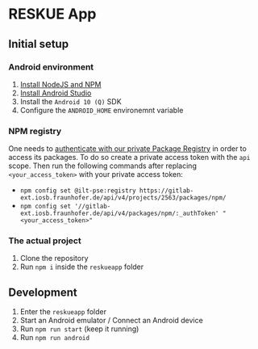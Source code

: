 # RESKUE App

## Initial setup

### Android environment

1. [Install NodeJS and NPM](https://nodejs.org/en/download/package-manager/)
2. [Install Android Studio](https://developer.android.com/studio/install)
3. Install the `Android 10 (Q)` SDK
4. Configure the `ANDROID_HOME` environemnt variable

### NPM registry

One needs to [authenticate with our private Package Registry](https://docs.gitlab.com/ee/user/packages/npm_registry/#authenticate-to-the-package-registry) in order to access its packages. To do so create a private access token with the `api` scope. Then run the following commands after replacing `<your_access_token>` with your private access token:

- `npm config set @ilt-pse:registry https://gitlab-ext.iosb.fraunhofer.de/api/v4/projects/2563/packages/npm/`
- `npm config set '//gitlab-ext.iosb.fraunhofer.de/api/v4/packages/npm/:_authToken' "<your_access_token>"`

### The actual project

1. Clone the repository
2. Run `npm i` inside the `reskueapp` folder

## Development

1. Enter the `reskueapp` folder
2. Start an Android emulator / Connect an Android device
3. Run `npm run start` (keep it running)
4. Run `npm run android`
